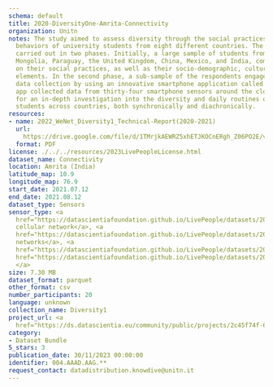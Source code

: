```yaml
---
schema: default
title: 2020-DiversityOne-Amrita-Connectivity
organization: Unitn
notes: The study aimed to assess diversity through the social practices and daily
  behaviors of university students from eight different countries. The research was
  carried out in two phases. Initially, a large sample of students from Denmark, Italy,
  Mongolia, Paraguay, the United Kingdom, China, Mexico, and India, completed a survey
  on their social practices, as well as their socio-demographic, cultural, and psychological
  elements. In the second phase, a sub-sample of the respondents engaged in a four-week
  data collection by using an innovative smartphone application called iLog. This
  app collected data from thirty-four smartphone sensors around the clock, allowing
  for an in-depth investigation into the diversity and daily routines of university
  students across countries, both synchronically and diachronically.
resources:
- name: 2022_WeNet_Diversity1_Technical-Report(2020-2021)
  url: 
    https://drive.google.com/file/d/1TMrjkAEWRZ5xhETJKOCnERgh_Z06PO2E/view?usp=drive_link
  format: PDF
license: ./../../resources/2023LivePeopleLicense.html
dataset_name: Connectivity
location: Amrita (India)
latitude_map: 10.9
longitude_map: 76.9
start_date: 2021.07.12
end_date: 2021.08.12
dataset_type: Sensors
sensor_type: <a 
  href="https://datascientiafoundation.github.io/LivePeople/datasets/2020-DV1-Amrita-Cellular%20Network/">
  cellular network</a>, <a 
  href="https://datascientiafoundation.github.io/LivePeople/datasets/2020-DV1-Amrita-Wifi%20Networks%20Event/">wifi
  networks</a>, <a 
  href="https://datascientiafoundation.github.io/LivePeople/datasets/2020-DV1-Amrita-Wifi%20Event/">wifi</a>,  <a
  href="https://datascientiafoundation.github.io/LivePeople/datasets/2020-DV1-Amrita-Bluetooth%20Normal%20Event/">bluetooth
  </a>
size: 7.30 MB
dataset_format: parquet
other_format: csv
number_participants: 20
language: unknown
collection_name: Diversity1
project_url: <a 
  href="https://ds.datascientia.eu/community/public/projects/2c45f74f-6538-4bb5-a67e-1e9c15d0307c">https://ds.datascientia.eu/community/public/projects/2c45f74f-6538-4bb5-a67e-1e9c15d0307c</a>
category:
- Dataset Bundle
5_stars: 3
publication_date: 30/11/2023 00:00:00
identifier: 004.AAAD.AAG.**
request_contact: datadistribution.knowdive@unitn.it
---
```


